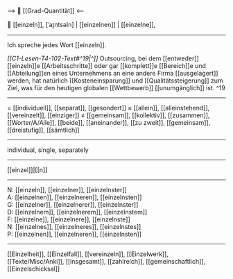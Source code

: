 --> 🧮 [[Grad-Quantität]] <--

🔵 [[einzeln]], [ˈaɪ̯ntsəln] | [[einzelnen]] | [[einzelne]],

---
Ich spreche jedes Wort [[einzeln]].

*[[C1-Lesen-T4-102-Text#^19|^]]* Outsourcing, bei dem [[entweder]] [[einzeln]]e [[Arbeitsschritte]] oder gar [[komplett]]e [[Bereich]]e und [[Abteilung]]en eines Unternehmens an eine andere Firma [[ausgelagert]] werden, hat natürlich [[Kosteneinsparung]] und [[Qualitätssteigerung]] zum Ziel, was für den heutigen globalen [[Wettbewerb]] [[unumgänglich]] ist. ^19


---
= [[individuell]], [[separat]], [[gesondert]]
≈ [[allein]], [[alleinstehend]], [[vereinzelt]], [[einziger]]
≠ [[gemeinsam]], [[kollektiv]], [[zusammen]], [[Worter/A/Alle]], [[beide]],  [[aneinander]],  [[zu zweit]], [[gemeinsam]],  [[dreistufig]], [[sämtlich]]

---
individual, single, separately

---
[[einzel]]|[[n]]

---
N: [[einzeln]], [[einzelner]], [[einzelnster]]  
A: [[einzelnen]], [[einzelneren]], [[einzelnsten]]  
G: [[einzelner]], [[einzelnerer]], [[einzelnster]]  
D: [[einzelnem]], [[einzelnerem]], [[einzelnstem]]  
F: [[einzelne]], [[einzelnere]], [[einzelnste]]  
N: [[einzelnes]], [[einzelneres]], [[einzelnstes]]  
P: [[einzelnen]], [[einzelneren]], [[einzelnsten]]  

---
[[Einzelheit]], [[Einzelfall]], [[vereinzeln]], [[Einzelwerk]], [[Texte/Misc/Anki]], [[insgesamt]], [[zahlreich]], [[gemeinschaftlich]], [[Einzelschicksal]]